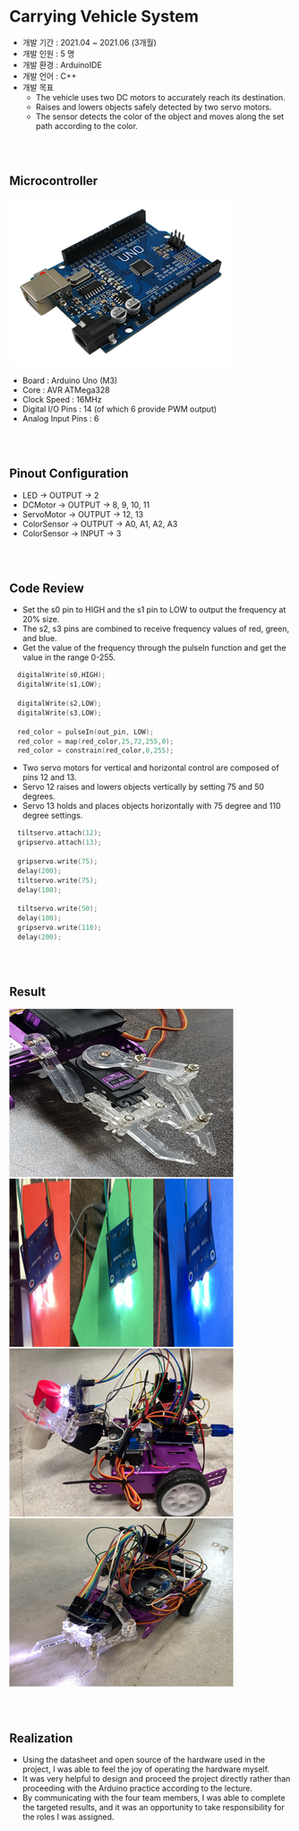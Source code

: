 # Carrying Vehicle System
* 개발 기간 : 2021.04 ~ 2021.06 (3개월) 
* 개발 인원 : 5 명
* 개발 환경 : ArduinoIDE
* 개발 언어 : C++
* 개발 목표  
  * The vehicle uses two DC motors to accurately reach its destination.
  * Raises and lowers objects safely detected by two servo motors.
  * The sensor detects the color of the object and moves along the set path according to the color.

<br/> <br/>

## Microcontroller
<a href="#"><img src="https://github.com/hmh2683/CarryingVehicleSystem/blob/main/image/mcu.png" width="400px" height="300px"></a> 
* Board : Arduino Uno (M3)
* Core : AVR ATMega328 
* Clock Speed : 16MHz
* Digital I/O Pins : 14 (of which 6 provide PWM output)
* Analog Input Pins : 6

<br/> <br/>

## Pinout Configuration
* LED -> OUTPUT -> 2
* DCMotor -> OUTPUT -> 8, 9, 10, 11
* ServoMotor -> OUTPUT -> 12, 13 
* ColorSensor -> OUTPUT -> A0, A1, A2, A3
* ColorSensor -> INPUT -> 3

<br/> <br/>

## Code Review
* Set the s0 pin to HIGH and the s1 pin to LOW to output the frequency at 20% size.
* The s2, s3 pins are combined to receive frequency values of red, green, and blue.
* Get the value of the frequency through the pulseIn function and get the value in the range 0-255.

```C
  digitalWrite(s0,HIGH);  
  digitalWrite(s1,LOW);
  
  digitalWrite(s2,LOW);               
  digitalWrite(s3,LOW);
  
  red_color = pulseIn(out_pin, LOW);
  red_color = map(red_color,25,72,255,0);  
  red_color = constrain(red_color,0,255);
```

* Two servo motors for vertical and horizontal control are composed of pins 12 and 13.
* Servo 12 raises and lowers objects vertically by setting 75 and 50 degrees.
* Servo 13 holds and places objects horizontally with 75 degree and 110 degree settings.

```C
  tiltservo.attach(12);  
  gripservo.attach(13);

  gripservo.write(75); 
  delay(200);
  tiltservo.write(75);
  delay(100);
  
  tiltservo.write(50);  
  delay(100);
  gripservo.write(110); 
  delay(200);
```

<br/> <br/>

## Result
<a href="#"><img src="https://github.com/hmh2683/CarryingVehicleSystem/blob/main/image/motor.png" width="400px" height="300px"></a>
<a href="#"><img src="https://github.com/hmh2683/CarryingVehicleSystem/blob/main/image/sensor.png" width="400px" height="300px"></a>
<a href="#"><img src="https://github.com/hmh2683/CarryingVehicleSystem/blob/main/image/result2.png" width="400px" height="300px"></a>
<a href="#"><img src="https://github.com/hmh2683/CarryingVehicleSystem/blob/main/image/result.png" width="400px" height="300px"></a>

<br/> <br/>

## Realization
* Using the datasheet and open source of the hardware used in the project, I was able to feel the joy of operating the hardware myself.
* It was very helpful to design and proceed the project directly rather than proceeding with the Arduino practice according to the lecture.
* By communicating with the four team members, I was able to complete the targeted results, and it was an opportunity to take responsibility for the roles I was assigned.
